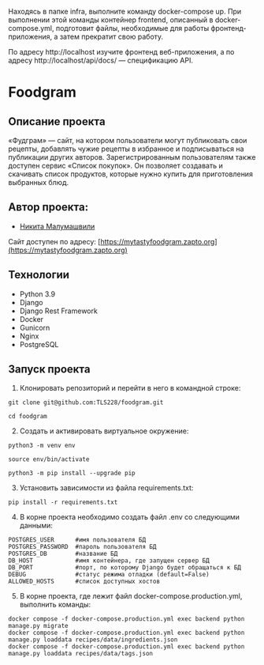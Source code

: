 Находясь в папке infra, выполните команду docker-compose up. При выполнении этой команды контейнер frontend, описанный в docker-compose.yml, подготовит файлы, необходимые для работы фронтенд-приложения, а затем прекратит свою работу.

По адресу http://localhost изучите фронтенд веб-приложения, а по адресу http://localhost/api/docs/ — спецификацию API.

# Foodgram
## Описание проекта
«Фудграм» — сайт, на котором пользователи могут публиковать свои рецепты, добавлять чужие рецепты в избранное и подписываться на публикации других авторов. Зарегистрированным пользователям также доступен сервис «Список покупок». Он позволяет создавать и скачивать список продуктов, которые нужно купить для приготовления выбранных блюд.

## Автор проекта:
*  [Никита Малумашвили](https://github.com/TLS228)

Сайт доступен по адресу: [https://mytastyfoodgram.zapto.org](https://mytastyfoodgram.zapto.org)
## Технологии
* Python 3.9
* Django
* Django Rest Framework
* Docker
* Gunicorn
* Nginx
* PostgreSQL
## Запуск проекта
1. Клонировать репозиторий и перейти в него в командной строке:

```
git clone git@github.com:TLS228/foodgram.git
```

```
cd foodgram
```

2. Создать и активировать виртуальное окружение:

```
python3 -m venv env
```

```
source env/bin/activate
```

```
python3 -m pip install --upgrade pip
```

3. Установить зависимости из файла requirements.txt:

```
pip install -r requirements.txt
```

4. В корне проекта необходимо создать файл .env со следующими данными:
```
POSTGRES_USER      #имя пользователя БД 
POSTGRES_PASSWORD  #пароль пользователя БД 
POSTGRES_DB        #название БД
DB_HOST            #имя контейнера, где запущен сервер БД
DB_PORT            #порт, по которому Django будет обращаться к БД 
DEBUG              #статус режима отладки (default=False)
ALLOWED_HOSTS      #список доступных хостов
```
5. В корне проекта, где лежит файл docker-compose.production.yml, выполнить команды:
```
docker compose -f docker-compose.production.yml exec backend python manage.py migrate
docker compose -f docker-compose.production.yml exec backend python manage.py loaddata recipes/data/ingredients.json
docker compose -f docker-compose.production.yml exec backend python manage.py loaddata recipes/data/tags.json
```
